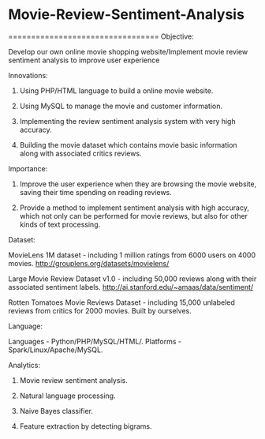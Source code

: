 # Movie-Review-Sentiment-Analysis
=================================
Objective: 

Develop our own online movie shopping website/Implement movie review sentiment analysis to improve user experience 

Innovations: 

1. Using PHP/HTML language to build a online movie website. 

2. Using MySQL to manage the movie and customer information. 

3. Implementing the review sentiment analysis system with very high accuracy. 

4. Building the movie dataset which contains movie basic information along with associated critics reviews. 

Importance: 

1. Improve the user experience when they are browsing the movie website, saving their time spending on reading reviews. 

2. Provide a method to implement sentiment analysis with high accuracy, which not only can be performed for movie reviews, but also for other kinds of text processing. 

Dataset:

MovieLens 1M dataset - including 1 million ratings from 6000 users on 4000 movies. 
http://grouplens.org/datasets/movielens/ 

Large Movie Review Dataset v1.0 - including 50,000 reviews along with their associated sentiment labels. http://ai.stanford.edu/~amaas/data/sentiment/ 

Rotten Tomatoes Movie Reviews Dataset - including 15,000 unlabeled reviews from critics for 2000 movies. Built by ourselves. 

Language:

Languages - Python/PHP/MySQL/HTML/. Platforms - Spark/Linux/Apache/MySQL. 

Analytics: 

1. Movie review sentiment analysis. 

2. Natural language processing. 

3. Naive Bayes classifier. 

4. Feature extraction by detecting bigrams.
